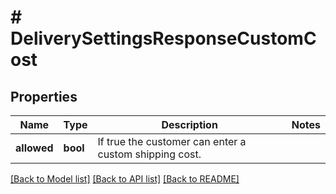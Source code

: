 # # DeliverySettingsResponseCustomCost

## Properties

Name | Type | Description | Notes
------------ | ------------- | ------------- | -------------
**allowed** | **bool** | If true the customer can enter a custom shipping cost. |

[[Back to Model list]](../../README.md#models) [[Back to API list]](../../README.md#endpoints) [[Back to README]](../../README.md)
